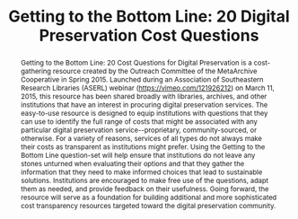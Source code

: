 ---
abstract: 'Getting to the Bottom Line: 20 Cost Questions for Digital Preservation
  is a cost-gathering resource created by the Outreach Committee of the MetaArchive
  Cooperative in Spring 2015.  Launched during an Association of Southeastern Research
  Libraries (ASERL) webinar (https://vimeo.com/121926212) on

  March 11, 2015, this resource has been shared broadly with libraries, archives,
  and other institutions that have an interest in procuring digital preservation services.
  The easy-to-use resource

  is designed to equip institutions with questions that they can use

  to identify the full range of costs that might be associated with any particular
  digital preservation service--proprietary, community-sourced, or otherwise. For
  a variety of reasons, services of all

  types do not always make their costs as transparent as institutions might prefer.
  Using the Getting to the Bottom Line question-set will help ensure that institutions
  do not leave any stones unturned when evaluating their options and that they gather
  the information

  that they need to make informed choices that lead to sustainable

  solutions. Institutions are encouraged to make free use of the questions, adapt
  them as needed, and provide feedback on their usefulness. Going forward, the resource
  will serve as a foundation

  for building additional and more sophisticated cost transparency

  resources targeted toward the digital preservation community.'
creators:
- Matt Schultz
- Aaron Trehub
- Katherine Skinner
date: null
document_url: https://services.phaidra.univie.ac.at/api/object/o:429558/download
grand_parent: iPRES
institutions: []
keywords:
- economics. digital preservation costs
landing_page_url: https://phaidra.univie.ac.at/o:429558
language: eng
layout: publication
license: CC BY 4.0 International
notes_url: null
parent: iPRES 2015
publication_type: paper
size: 198146
slides_url: null
source_name: iPRES
stream_url: null
title: 'Getting to the Bottom Line: 20 Digital Preservation Cost Questions'
year: 2015
---